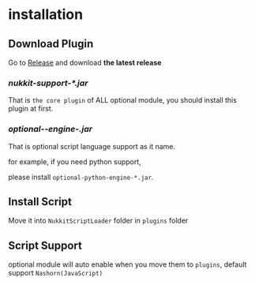 installation
===

## Download Plugin

Go to [Release](https://github.com/Blackjack200/JScriptEngine/releases) and download **the latest release**

### ___nukkit-support-*.jar___

That is `the core plugin` of ALL optional module, you should install this plugin at first.

### ___optional-*-engine-*.jar___

That is optional script language support as it name.

for example, if you need python support,

please install `optional-python-engine-*.jar`.

## Install Script

Move it into `NukkitScriptLoader` folder in `plugins` folder

## Script Support

optional module will auto enable when you move them to `plugins`, default support `Nashorn(JavaScript)`